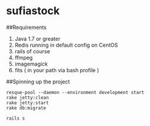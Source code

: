 # sufiastock

##Requirements 

1. Java 1.7 or greater
2. Redis running in default config on CentOS
3. rails of course
4. ffmpeg
5. imagemagick
6. fits ( in your path via bash profile )



##Spinning up the project

    resque-pool --daemon --environment development start
    rake jetty:clean
    rake jetty:start
    rake db:migrate

    rails s
